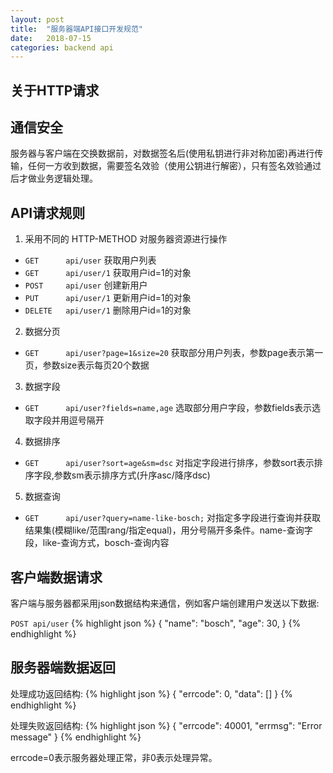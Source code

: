 ```yaml
---
layout: post
title:  "服务器端API接口开发规范"
date:   2018-07-15
categories: backend api
---
```


## 关于HTTP请求
## 通信安全
服务器与客户端在交换数据前，对数据签名后(使用私钥进行非对称加密)再进行传输，任何一方收到数据，需要签名效验（使用公钥进行解密），只有签名效验通过后才做业务逻辑处理。

## API请求规则
1. 采用不同的 HTTP-METHOD 对服务器资源进行操作
- `GET      api/user`   获取用户列表
- `GET      api/user/1` 获取用户id=1的对象
- `POST     api/user`   创建新用户
- `PUT      api/user/1` 更新用户id=1的对象  
- `DELETE   api/user/1` 删除用户id=1的对象 

2. 数据分页
- `GET      api/user?page=1&size=20`   获取部分用户列表，参数page表示第一页，参数size表示每页20个数据

3. 数据字段
- `GET      api/user?fields=name,age`  选取部分用户字段，参数fields表示选取字段并用逗号隔开

4. 数据排序
- `GET      api/user?sort=age&sm=dsc`  对指定字段进行排序，参数sort表示排序字段,参数sm表示排序方式(升序asc/降序dsc)

5. 数据查询
- `GET      api/user?query=name-like-bosch;`  对指定多字段进行查询并获取结果集(模糊like/范围rang/指定equal)，用分号隔开多条件。name-查询字段，like-查询方式，bosch-查询内容

## 客户端数据请求

客户端与服务器都采用json数据结构来通信，例如客户端创建用户发送以下数据:

`POST api/user` 
{% highlight json %}
{
    "name": "bosch",
    "age": 30,
}
{% endhighlight %}

## 服务器端数据返回

处理成功返回结构:
{% highlight json %}
{
    "errcode": 0,
    "data": []
}
{% endhighlight %}

处理失败返回结构:
{% highlight json %}
{
    "errcode": 40001,
    "errmsg": "Error message"
}
{% endhighlight %}

errcode=0表示服务器处理正常，非0表示处理异常。

